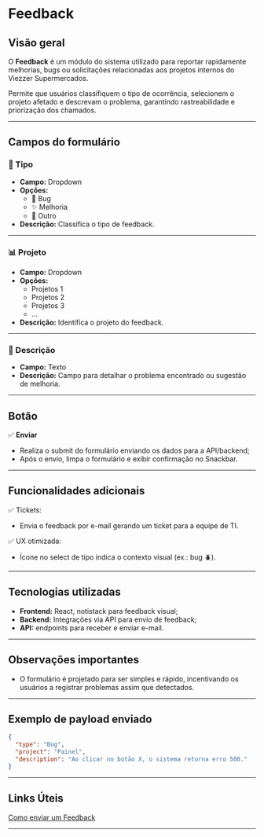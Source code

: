 # Feedback

## Visão geral

O **Feedback** é um módulo do sistema utilizado para reportar rapidamente melhorias, bugs ou solicitações relacionadas aos projetos internos do Viezzer Supermercados.

Permite que usuários classifiquem o tipo de ocorrência, selecionem o projeto afetado e descrevam o problema, garantindo rastreabilidade e priorização dos chamados.

---

## Campos do formulário

### 🐞 Tipo
- **Campo:** Dropdown
- **Opções:** 
  - 🐛 Bug
  - ✨ Melhoria
  - 📝 Outro
- **Descrição:** Classifica o tipo de feedback.

---

### 📊 Projeto
- **Campo:** Dropdown
- **Opções:** 
  - Projetos 1
  - Projetos 2
  - Projetos 3
  - ...
- **Descrição:** Identifica o projeto do feedback.

---

### 📝 Descrição
- **Campo:** Texto
- **Descrição:** Campo para detalhar o problema encontrado ou sugestão de melhoria.

---

## Botão

✅ **Enviar**
- Realiza o submit do formulário enviando os dados para a API/backend;
- Após o envio, limpa o formulário e exibir confirmação no Snackbar.

---

## Funcionalidades adicionais

✅ Tickets:
- Envia o feedback por e-mail gerando um ticket para a equipe de TI.

✅ UX otimizada:
- Ícone no select de tipo indica o contexto visual (ex.: bug 🪲).

---

## Tecnologias utilizadas

- **Frontend:** React, notistack para feedback visual;
- **Backend:** Integrações via API para envio de feedback;
- **API:** endpoints para receber e enviar e-mail.

---

## Observações importantes

- O formulário é projetado para ser simples e rápido, incentivando os usuários a registrar problemas assim que detectados.

---

## Exemplo de payload enviado

```json
{
  "type": "Bug",
  "project": "Painel",
  "description": "Ao clicar no botão X, o sistema retorna erro 500."
}
```
---

## Links Úteis
[Como enviar um Feedback](../guias/como-enviar-feedback)

---